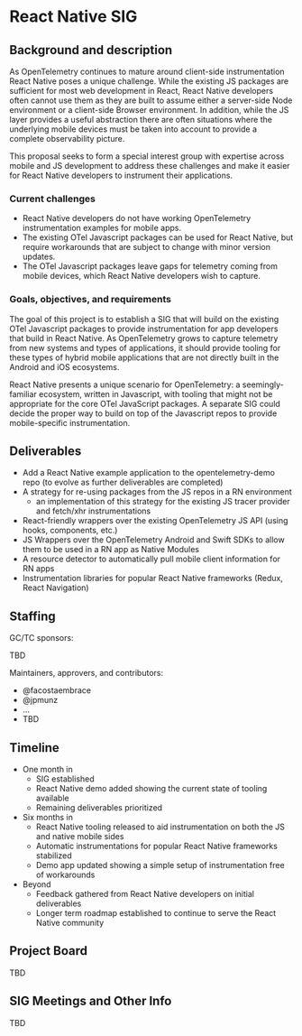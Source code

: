 # React Native SIG

## Background and description

As OpenTelemetry continues to mature around client-side instrumentation React Native poses a unique challenge. While the
existing JS packages are sufficient for most web development in React, React Native developers often cannot use them as
they are built to assume either a server-side Node environment or a client-side Browser environment. In addition, while
the JS layer provides a useful abstraction there are often situations where the underlying mobile devices must be taken
into account to provide a complete observability picture.

This proposal seeks to form a special interest group with expertise across mobile and JS development to address these
challenges and make it easier for React Native developers to instrument their applications.

### Current challenges

- React Native developers do not have working OpenTelemetry instrumentation examples for mobile apps.
- The existing OTel Javascript packages can be used for React Native, but require workarounds that are subject to change
  with minor version updates.
- The OTel Javascript packages leave gaps for telemetry coming from mobile devices, which React Native developers wish to capture.

### Goals, objectives, and requirements

The goal of this project is to establish a SIG that will build on the existing OTel Javascript packages to provide
instrumentation for app developers that build in React Native. As OpenTelemetry grows to capture telemetry from new
systems and types of applications, it should provide tooling for these types of hybrid mobile applications that are
not directly built in the Android and iOS ecosystems.

React Native presents a unique scenario for OpenTelemetry: a seemingly-familiar ecosystem, written in Javascript, with
tooling that might not be appropriate for the core OTel JavaScript packages. A separate SIG could decide the proper way to
build on top of the Javascript repos to provide mobile-specific instrumentation.

## Deliverables

- Add a React Native example application to the opentelemetry-demo repo (to evolve as further deliverables are completed)
- A strategy for re-using packages from the JS repos in a RN environment
  - an implementation of this strategy for the existing JS tracer provider and fetch/xhr instrumentations
- React-friendly wrappers over the existing OpenTelemetry JS API (using hooks, components, etc.)
- JS Wrappers over the OpenTelemetry Android and Swift SDKs to allow them to be used in a RN app as Native Modules
- A resource detector to automatically pull mobile client information for RN apps
- Instrumentation libraries for popular React Native frameworks (Redux, React Navigation)

## Staffing

GC/TC sponsors:

TBD

Maintainers, approvers, and contributors:

- @facostaembrace
- @jpmunz
- ...
- TBD

## Timeline

- One month in
  - SIG established
  - React Native demo added showing the current state of tooling available
  - Remaining deliverables prioritized
- Six months in
  - React Native tooling released to aid instrumentation on both the JS and native mobile sides
  - Automatic instrumentations for popular React Native frameworks stabilized
  - Demo app updated showing a simple setup of instrumentation free of workarounds
- Beyond
  - Feedback gathered from React Native developers on initial deliverables
  - Longer term roadmap established to continue to serve the React Native community

## Project Board

TBD

## SIG Meetings and Other Info

TBD
